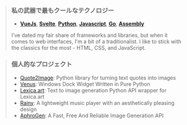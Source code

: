 > ### 私の武器で最もクールなテクノロジー
> - **[VueJs](https://vuejs.org/)**, **[Svelte](https://svelte.dev/)**, **[Python](https://www.python.org/)**, **[Javascript](https://developer.mozilla.org/en-US/docs/Glossary/JavaScript)**, **[Go](https://golang.org/)**, **[Assembly](https://en.wikipedia.org/wiki/Assembly_language)**
> 
> I've dated my fair share of frameworks and libraries, but when it comes to web interfaces, I'm a bit of a traditionalist. I like to stick with the classics for the most - HTML, CSS, and JavaScript.

> ### 個人的なプロジェクト
> - [Quote2Image](https://github.com/NotCookey/Quote2Image): Python library for turning text quotes into images
> - [Venus](https://github.com/NotCookey/Venus): Windows Dock Widget Written in Pure Python
> - [Lexica.art](https://github.com/NotCookey/Lexica.art): Text to image generation Python API wrapper for Lexica.art
> - [Rainy](https://github.com/NotCookey/Rainy): A lightweight music player with an aesthetically pleasing design
> - [AphroGen](https://github.com/NotCookey/AphroGen): A Fast, Free And Reliable Image Generation API

